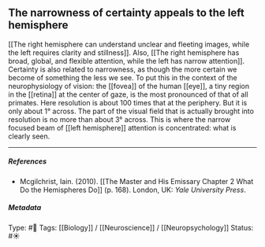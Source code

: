 ## The narrowness of certainty appeals to the left hemisphere # 

[[The right hemisphere can understand unclear and fleeting images, while the left requires clarity and stillness]]. Also, [[The right hemisphere has broad, global, and flexible attention, while the left has narrow attention]]. Certainty is also related to narrowness, as though the more certain we become of something the less we see. To put this in the context of the neurophysiology of vision: the [[fovea]] of the human [[eye]], a tiny region in the [[retina]] at the center of gaze, is the most pronounced of that of all primates. Here resolution is about 100 times that at the periphery. But it is only about 1° across. The part of the visual field that is actually brought into resolution is no more than about 3° across. This is where the narrow focused beam of [[left hemisphere]] attention is concentrated: what is clearly seen.

___

##### References

- Mcgilchrist, Iain. (2010). [[The Master and His Emissary Chapter 2 What Do the Hemispheres Do]] (p. 168). London, UK: _Yale University Press_.

##### Metadata

Type: #🔴 
Tags: [[Biology]] / [[Neuroscience]] / [[Neuropsychology]]
Status: #☀️ 